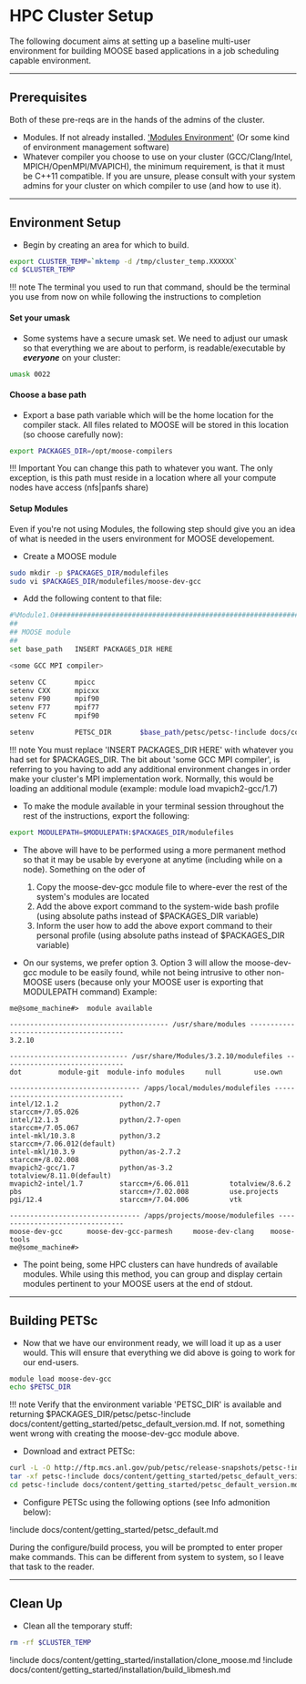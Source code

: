 # HPC Cluster Setup
The following document aims at setting up a baseline multi-user environment for building MOOSE based applications in a job scheduling capable environment.

---
## Prerequisites
Both of these pre-reqs are in the hands of the admins of the cluster.

* Modules. If not already installed. ['Modules Environment'](http://modules.sourceforge.net/) (Or some kind of environment management software)
* Whatever compiler you choose to use on your cluster (GCC/Clang/Intel, MPICH/OpenMPI/MVAPICH), the minimum requirement, is that it must be C++11 compatible. If you are unsure, please consult with your system admins for your cluster on which compiler to use (and how to use it).

---
## Environment Setup
* Begin by creating an area for which to build.

```bash
export CLUSTER_TEMP=`mktemp -d /tmp/cluster_temp.XXXXXX`
cd $CLUSTER_TEMP
```

!!! note
    The terminal you used to run that command, should be the terminal you use from now on while following the instructions to completion


#### Set your umask
* Some systems have a secure umask set. We need to adjust our umask so that everything we are about to perform, is readable/executable by _<b>everyone</b>_ on your cluster:

```bash
umask 0022
```


#### Choose a base path
* Export a base path variable which will be the home location for the compiler stack. All files related to MOOSE will be stored in this location (so choose carefully now):

```bash
export PACKAGES_DIR=/opt/moose-compilers
```

!!! Important
    You can change this path to whatever you want. The only exception, is this path must reside in a location where all your compute nodes have access (nfs|panfs share)

#### Setup Modules
Even if you're not using Modules, the following step should give you an idea of what is needed in the users environment for MOOSE developement.

* Create a MOOSE module

```bash
sudo mkdir -p $PACKAGES_DIR/modulefiles
sudo vi $PACKAGES_DIR/modulefiles/moose-dev-gcc
```

* Add the following content to that file:

```bash
#%Module1.0#####################################################################
##
## MOOSE module
##
set base_path   INSERT PACKAGES_DIR HERE

<some GCC MPI compiler>

setenv CC       mpicc
setenv CXX      mpicxx
setenv F90      mpif90
setenv F77      mpif77
setenv FC       mpif90

setenv          PETSC_DIR       $base_path/petsc/petsc-!include docs/content/getting_started/petsc_default_version.md/gcc-opt
```

!!! note
    You must replace 'INSERT PACKAGES_DIR HERE' with whatever you had set for $PACKAGES_DIR. The bit about 'some GCC MPI compiler', is referring to you having to add any additional environment changes in order make your cluster's MPI implementation work. Normally, this would be loading an additional module (example: module load mvapich2-gcc/1.7)


* To make the module available in your terminal session throughout the rest of the instructions, export the following:
```bash
export MODULEPATH=$MODULEPATH:$PACKAGES_DIR/modulefiles
```

* The above will have to be performed using a more permanent method so that it may be usable by everyone at anytime (including while on a node). Something on the oder of
    1. Copy the moose-dev-gcc module file to where-ever the rest of the system's modules are located
    2. Add the above export command to the system-wide bash profile (using absolute paths instead of $PACKAGES_DIR variable)
    3. Inform the user how to add the above export command to their personal profile (using absolute paths instead of $PACKAGES_DIR variable)

* On our systems, we prefer option 3. Option 3 will allow the moose-dev-gcc module to be easily found, while not being intrusive to other non-MOOSE users (because only your MOOSE user is exporting that MODULEPATH command) Example:
```text
me@some_machine#>  module available

--------------------------------------- /usr/share/modules ---------------------------------------
3.2.10

----------------------------- /usr/share/Modules/3.2.10/modulefiles ------------------------------
dot         module-git  module-info modules     null        use.own

-------------------------------- /apps/local/modules/modulefiles ---------------------------------
intel/12.1.2               python/2.7                 starccm+/7.05.026
intel/12.1.3               python/2.7-open            starccm+/7.05.067
intel-mkl/10.3.8           python/3.2                 starccm+/7.06.012(default)
intel-mkl/10.3.9           python/as-2.7.2            starccm+/8.02.008
mvapich2-gcc/1.7           python/as-3.2              totalview/8.11.0(default)
mvapich2-intel/1.7         starccm+/6.06.011          totalview/8.6.2
pbs                        starccm+/7.02.008          use.projects
pgi/12.4                   starccm+/7.04.006          vtk

-------------------------------- /apps/projects/moose/modulefiles --------------------------------
moose-dev-gcc      moose-dev-gcc-parmesh     moose-dev-clang    moose-tools
me@some_machine#>
```
* The point being, some HPC clusters can have hundreds of available modules. While using this method, you can group and display certain modules pertinent to your MOOSE users at the end of stdout.

---
## Building PETSc
* Now that we have our environment ready, we will load it up as a user would. This will ensure that everything we did above is going to work for our end-users.

```bash
module load moose-dev-gcc
echo $PETSC_DIR
```

!!! note
    Verify that the environment variable 'PETSC_DIR' is available and returning $PACKAGES_DIR/petsc/petsc-!include docs/content/getting_started/petsc_default_version.md. If not, something went wrong with creating the moose-dev-gcc module above.

* Download and extract PETSc:
```bash
curl -L -O http://ftp.mcs.anl.gov/pub/petsc/release-snapshots/petsc-!include docs/content/getting_started/petsc_default_version.md.tar.gz
tar -xf petsc-!include docs/content/getting_started/petsc_default_version.md.tar.gz
cd petsc-!include docs/content/getting_started/petsc_default_version.md
```
* Configure PETSc using the following options (see Info admonition below):

!include docs/content/getting_started/petsc_default.md

During the configure/build process, you will be prompted to enter proper make commands. This can be different from system to system, so I leave that task to the reader.

---
## Clean Up
* Clean all the temporary stuff:

```bash
rm -rf $CLUSTER_TEMP
```

!include docs/content/getting_started/installation/clone_moose.md
!include docs/content/getting_started/installation/build_libmesh.md
